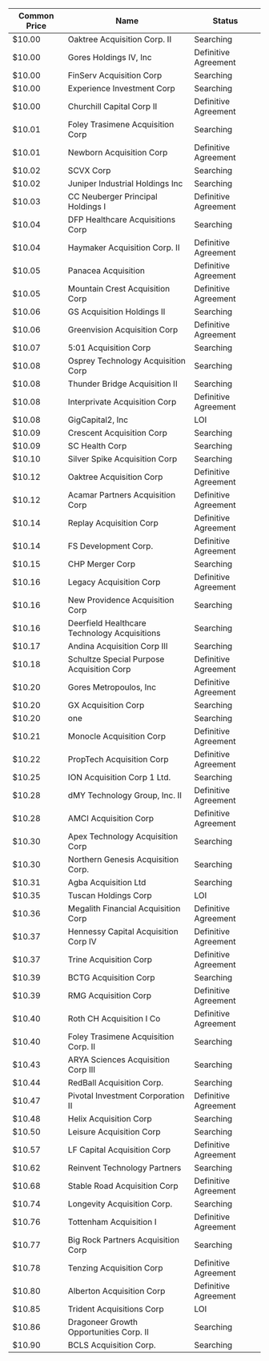 Common Price  | Name                                         | Status              
------------- | -------------------------------------------- | --------------------
$10.00        | Oaktree Acquisition Corp. II                 | Searching           
$10.00        | Gores Holdings IV, Inc                       | Definitive Agreement
$10.00        | FinServ Acquisition Corp                     | Searching           
$10.00        | Experience Investment Corp                   | Searching           
$10.00        | Churchill Capital Corp II                    | Definitive Agreement
$10.01        | Foley Trasimene Acquisition Corp             | Searching           
$10.01        | Newborn Acquisition Corp                     | Definitive Agreement
$10.02        | SCVX Corp                                    | Searching           
$10.02        | Juniper Industrial Holdings Inc              | Searching           
$10.03        | CC Neuberger Principal Holdings I            | Definitive Agreement
$10.04        | DFP Healthcare Acquisitions Corp             | Searching           
$10.04        | Haymaker Acquisition Corp. II                | Definitive Agreement
$10.05        | Panacea Acquisition                          | Definitive Agreement
$10.05        | Mountain Crest Acquisition Corp              | Definitive Agreement
$10.06        | GS Acquisition Holdings II                   | Searching           
$10.06        | Greenvision Acquisition Corp                 | Definitive Agreement
$10.07        | 5:01 Acquisition Corp                        | Searching           
$10.08        | Osprey Technology Acquisition Corp           | Searching           
$10.08        | Thunder Bridge Acquisition II                | Searching           
$10.08        | Interprivate Acquisition Corp                | Definitive Agreement
$10.08        | GigCapital2, Inc                             | LOI                 
$10.09        | Crescent Acquisition Corp                    | Searching           
$10.09        | SC Health Corp                               | Searching           
$10.10        | Silver Spike Acquisition Corp                | Searching           
$10.12        | Oaktree Acquisition Corp                     | Definitive Agreement
$10.12        | Acamar Partners Acquisition Corp             | Definitive Agreement
$10.14        | Replay Acquisition Corp                      | Definitive Agreement
$10.14        | FS Development Corp.                         | Definitive Agreement
$10.15        | CHP Merger Corp                              | Searching           
$10.16        | Legacy Acquisition Corp                      | Definitive Agreement
$10.16        | New Providence Acquisition Corp              | Searching           
$10.16        | Deerfield Healthcare Technology Acquisitions | Searching           
$10.17        | Andina Acquisition Corp III                  | Searching           
$10.18        | Schultze Special Purpose Acquisition Corp    | Definitive Agreement
$10.20        | Gores Metropoulos, Inc                       | Definitive Agreement
$10.20        | GX Acquisition Corp                          | Searching           
$10.20        | one                                          | Searching           
$10.21        | Monocle Acquisition Corp                     | Definitive Agreement
$10.22        | PropTech Acquisition Corp                    | Definitive Agreement
$10.25        | ION Acquisition Corp 1 Ltd.                  | Searching           
$10.28        | dMY Technology Group, Inc. II                | Definitive Agreement
$10.28        | AMCI Acquisition Corp                        | Definitive Agreement
$10.30        | Apex Technology Acquisition Corp             | Searching           
$10.30        | Northern Genesis Acquisition Corp.           | Searching           
$10.31        | Agba Acquisition Ltd                         | Searching           
$10.35        | Tuscan Holdings Corp                         | LOI                 
$10.36        | Megalith Financial Acquisition Corp          | Definitive Agreement
$10.37        | Hennessy Capital Acquisition Corp IV         | Definitive Agreement
$10.37        | Trine Acquisition Corp                       | Definitive Agreement
$10.39        | BCTG Acquisition Corp                        | Searching           
$10.39        | RMG Acquisition Corp                         | Definitive Agreement
$10.40        | Roth CH Acquisition I Co                     | Definitive Agreement
$10.40        | Foley Trasimene Acquisition Corp. II         | Searching           
$10.43        | ARYA Sciences Acquisition Corp III           | Searching           
$10.44        | RedBall Acquisition Corp.                    | Searching           
$10.47        | Pivotal Investment Corporation II            | Definitive Agreement
$10.48        | Helix Acquisition Corp                       | Searching           
$10.50        | Leisure Acquisition Corp                     | Searching           
$10.57        | LF Capital Acquisition Corp                  | Definitive Agreement
$10.62        | Reinvent Technology Partners                 | Searching           
$10.68        | Stable Road Acquisition Corp                 | Definitive Agreement
$10.74        | Longevity Acquisition Corp.                  | Searching           
$10.76        | Tottenham Acquisition I                      | Definitive Agreement
$10.77        | Big Rock Partners Acquisition Corp           | Searching           
$10.78        | Tenzing Acquisition Corp                     | Definitive Agreement
$10.80        | Alberton Acquisition Corp                    | Definitive Agreement
$10.85        | Trident Acquisitions Corp                    | LOI                 
$10.86        | Dragoneer Growth Opportunities Corp. II      | Searching           
$10.90        | BCLS Acquisition Corp.                       | Searching           
